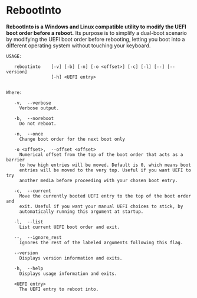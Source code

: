 # RebootInto
**RebootInto is a Windows and Linux compatible utility to modify the UEFI boot order before a reboot.** 
Its purpose is to simplify a dual-boot scenario by modifying the UEFI boot order
before rebooting, letting you boot into a different operating system without 
touching your keyboard.


```
USAGE:

   rebootinto    [-v] [-b] [-n] [-o <offset>] [-c] [-l] [--] [--version]
                 [-h] <UEFI entry>


Where:

   -v,  --verbose
     Verbose output.

   -b,  --noreboot
     Do not reboot.

   -n,  --once
     Change boot order for the next boot only

   -o <offset>,  --offset <offset>
     Numerical offset from the top of the boot order that acts as a barrier
     to how high entries will be moved. Default is 0, which means boot
     entries will be moved to the very top. Useful if you want UEFI to try
     another media before proceeding with your chosen boot entry.

   -c,  --current
     Move the currently booted UEFI entry to the top of the boot order and
     exit. Useful if you want your manual UEFI choices to stick, by
     automatically running this argument at startup.

   -l,  --list
     List current UEFI boot order and exit.

   --,  --ignore_rest
     Ignores the rest of the labeled arguments following this flag.

   --version
     Displays version information and exits.

   -h,  --help
     Displays usage information and exits.

   <UEFI entry>
     The UEFI entry to reboot into.
```
